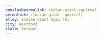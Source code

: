 ```yaml
---
﻿nonslashpermalink: indian-giant-squirrel
permalink: /indian-giant-squirrel/
alley: Indian Giant Squirrel
city: Westford
state: Vermont
---
```

